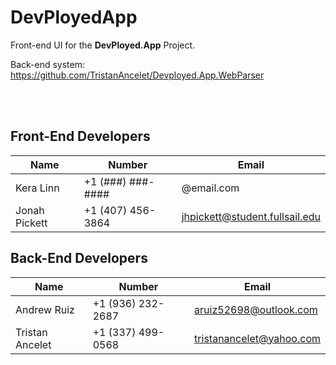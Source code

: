 # DevPloyedApp

Front-end UI for the **DevPloyed.App** Project.

Back-end system: https://github.com/TristanAncelet/Devployed.App.WebParser

<br />
<br />

## Front-End Developers

| Name          | Number             | Email                          |
|---------------|--------------------|--------------------------------|
| Kera Linn     | +1 (###) ###-####  | @email.com                     |
| Jonah Pickett | +1 (407) 456-3864  | jhpickett@student.fullsail.edu |


## Back-End Developers
| Name            | Number            | Email                    |
|-----------------|-------------------|--------------------------|
| Andrew Ruiz     | +1 (936) 232-2687 | aruiz52698@outlook.com   |
| Tristan Ancelet | +1 (337) 499-0568 | tristanancelet@yahoo.com | 
